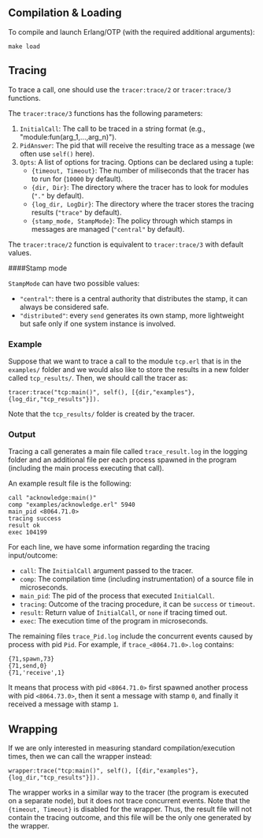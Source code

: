 ## Compilation & Loading

To compile and launch Erlang/OTP (with the required additional arguments):

```
make load
```

## Tracing

To trace a call, one should use the `tracer:trace/2` or `tracer:trace/3` functions.

The `tracer:trace/3` functions has the following parameters:
 1. `InitialCall`: The call to be traced in a string format (e.g., "module:fun(arg_1,...,arg_n)").
 2. `PidAnswer`: The pid that will receive the resulting trace as a message (we often use `self()` here).
 3. `Opts`: A list of options for tracing. Options can be declared using a tuple:
    * `{timeout, Timeout}`: The number of miliseconds that the tracer has to run for (`10000` by default).
    * `{dir, Dir}`: The directory where the tracer has to look for modules (`"."` by default).
    * `{log_dir, LogDir}`: The directory where the tracer stores the tracing results (`"trace"` by default).
    * `{stamp_mode, StampMode}`: The policy through which stamps in messages are managed (`"central"` by default).

The `tracer:trace/2` function is equivalent to `tracer:trace/3` with default values.

####Stamp mode

`StampMode` can have two possible values:
+ `"central"`: there is a central authority that distributes the stamp, it can always be considered safe.
+ `"distributed"`: every `send` generates its own stamp, more lightweight but safe only if one system instance is involved.

### Example
Suppose that we want to trace a call to the module `tcp.erl` that is in the `examples/` folder and we would also like to store the results in a new folder called `tcp_results/`. Then, we should call the tracer as:
```
tracer:trace("tcp:main()", self(), [{dir,"examples"},{log_dir,"tcp_results"}]).
```

Note that the `tcp_results/` folder is created by the tracer.

### Output
Tracing a call generates a main file called `trace_result.log` in the logging folder and an additional file per each process spawned in the program (including the main process executing that call).

An example result file is the following:
```
call "acknowledge:main()"
comp "examples/acknowledge.erl" 5940
main_pid <8064.71.0>
tracing success
result ok
exec 104199
```

For each line, we have some information regarding the tracing input/outcome:
 * `call`: The `InitialCall` argument passed to the tracer.
 * `comp`: The compilation time (including instrumentation) of a source file in microseconds.
 * `main_pid`: The pid of the process that executed `InitialCall`.
 * `tracing`: Outcome of the tracing procedure, it can be `success` or `timeout`.
 * `result`: Return value of `InitialCall`, or `none` if tracing timed out.
 * `exec`: The execution time of the program in microseconds.

The remaining files `trace_Pid.log` include the concurrent events caused by process with pid `Pid`. For example, if `trace_<8064.71.0>.log` contains:
```
{71,spawn,73}
{71,send,0}
{71,'receive',1}
```
It means that process with pid `<8064.71.0>` first spawned another process with pid `<8064.73.0>`, then it sent a message with stamp `0`, and finally it received a message with stamp `1`.

## Wrapping

If we are only interested in measuring standard compilation/execution times, then we can call the wrapper instead:
```
wrapper:trace("tcp:main()", self(), [{dir,"examples"},{log_dir,"tcp_results"}]).
```

The wrapper works in a similar way to the tracer (the program is executed on a separate node), but it does not trace concurrent events.
Note that the `{timeout, Timeout}` is disabled for the wrapper. Thus, the result file will not contain the tracing outcome, and this file will be the only one generated by the wrapper.
